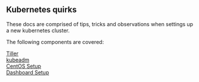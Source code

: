 Kubernetes quirks
---

These docs are comprised of tips, tricks and observations when settings up a new kubernetes cluster.

The following components are covered:

[Tiller](tiller.md)  
[kubeadm](kubeadm.md)  
[CentOS Setup](centos.md)  
[Dashboard Setup](dashboard.md)  